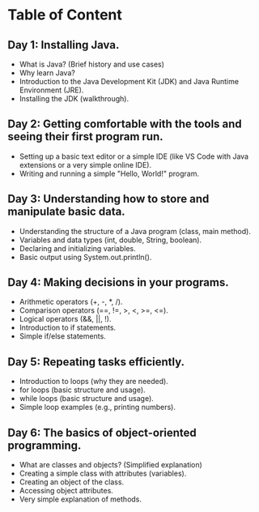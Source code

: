 # Table of Content

## Day 1: Installing Java.
- What is Java? (Brief history and use cases)
- Why learn Java?
- Introduction to the Java Development Kit (JDK) and Java Runtime Environment (JRE).
- Installing the JDK (walkthrough).

## Day 2: Getting comfortable with the tools and seeing their first program run.
- Setting up a basic text editor or a simple IDE (like VS Code with Java extensions or a very simple online IDE).
- Writing and running a simple "Hello, World!" program.

## Day 3: Understanding how to store and manipulate basic data.
* Understanding the structure of a Java program (class, main method).
* Variables and data types (int, double, String, boolean).
* Declaring and initializing variables.
* Basic output using System.out.println().

## Day 4: Making decisions in your programs.
- Arithmetic operators (+, -, *, /).
- Comparison operators (==, !=, >, <, >=, <=).
- Logical operators (&&, ||, !).
- Introduction to if statements.
- Simple if/else statements.

## Day 5: Repeating tasks efficiently.
- Introduction to loops (why they are needed).
- for loops (basic structure and usage).
- while loops (basic structure and usage).
- Simple loop examples (e.g., printing numbers).

## Day 6: The basics of object-oriented programming.
- What are classes and objects? (Simplified explanation)
- Creating a simple class with attributes (variables).
- Creating an object of the class.
- Accessing object attributes.
- Very simple explanation of methods.